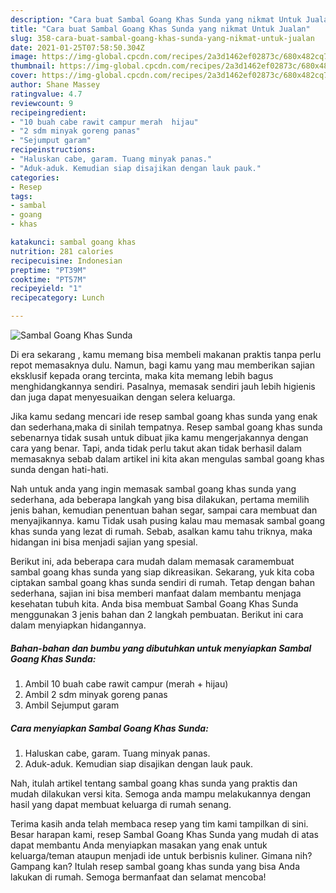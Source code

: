 ```yaml
---
description: "Cara buat Sambal Goang Khas Sunda yang nikmat Untuk Jualan"
title: "Cara buat Sambal Goang Khas Sunda yang nikmat Untuk Jualan"
slug: 358-cara-buat-sambal-goang-khas-sunda-yang-nikmat-untuk-jualan
date: 2021-01-25T07:58:50.304Z
image: https://img-global.cpcdn.com/recipes/2a3d1462ef02873c/680x482cq70/sambal-goang-khas-sunda-foto-resep-utama.jpg
thumbnail: https://img-global.cpcdn.com/recipes/2a3d1462ef02873c/680x482cq70/sambal-goang-khas-sunda-foto-resep-utama.jpg
cover: https://img-global.cpcdn.com/recipes/2a3d1462ef02873c/680x482cq70/sambal-goang-khas-sunda-foto-resep-utama.jpg
author: Shane Massey
ratingvalue: 4.7
reviewcount: 9
recipeingredient:
- "10 buah cabe rawit campur merah  hijau"
- "2 sdm minyak goreng panas"
- "Sejumput garam"
recipeinstructions:
- "Haluskan cabe, garam. Tuang minyak panas."
- "Aduk-aduk. Kemudian siap disajikan dengan lauk pauk."
categories:
- Resep
tags:
- sambal
- goang
- khas

katakunci: sambal goang khas 
nutrition: 281 calories
recipecuisine: Indonesian
preptime: "PT39M"
cooktime: "PT57M"
recipeyield: "1"
recipecategory: Lunch

---
```



![Sambal Goang Khas Sunda](https://img-global.cpcdn.com/recipes/2a3d1462ef02873c/680x482cq70/sambal-goang-khas-sunda-foto-resep-utama.jpg)

Di era  sekarang , kamu memang bisa membeli makanan praktis tanpa perlu repot memasaknya dulu. Namun, bagi kamu yang mau memberikan sajian eksklusif kepada orang tercinta, maka kita memang lebih bagus menghidangkannya sendiri. Pasalnya, memasak sendiri jauh lebih higienis dan juga dapat menyesuaikan dengan selera keluarga.

Jika kamu sedang mencari ide resep sambal goang khas sunda yang enak dan sederhana,maka di sinilah tempatnya. Resep sambal goang khas sunda  sebenarnya tidak susah untuk dibuat jika kamu mengerjakannya dengan cara yang benar. Tapi, anda tidak perlu takut akan tidak berhasil dalam memasaknya 
sebab dalam artikel ini kita akan mengulas sambal goang khas sunda dengan hati-hati.  



Nah untuk anda yang ingin memasak sambal goang khas sunda yang sederhana, ada beberapa langkah yang bisa dilakukan, pertama memilih jenis bahan, kemudian penentuan bahan segar, sampai cara membuat dan menyajikannya. kamu Tidak usah pusing kalau mau memasak sambal goang khas sunda yang lezat di rumah. Sebab, asalkan kamu  tahu triknya, maka hidangan ini bisa menjadi sajian yang spesial.

Berikut ini, ada beberapa cara mudah dalam memasak caramembuat sambal goang khas sunda yang siap dikreasikan. Sekarang, yuk kita coba ciptakan sambal goang khas sunda sendiri di rumah. Tetap dengan bahan sederhana, sajian ini bisa memberi manfaat dalam membantu menjaga kesehatan tubuh kita. Anda bisa membuat Sambal Goang Khas Sunda menggunakan 3 jenis bahan dan 2 langkah pembuatan. Berikut ini cara dalam menyiapkan hidangannya.

<!--inarticleads1-->

##### Bahan-bahan dan bumbu yang dibutuhkan untuk menyiapkan Sambal Goang Khas Sunda:

1. Ambil 10 buah cabe rawit campur (merah + hijau)
1. Ambil 2 sdm minyak goreng panas
1. Ambil Sejumput garam




<!--inarticleads2-->

##### Cara menyiapkan Sambal Goang Khas Sunda:

1. Haluskan cabe, garam. Tuang minyak panas.
1. Aduk-aduk. Kemudian siap disajikan dengan lauk pauk.




Nah, itulah artikel tentang  sambal goang khas sunda  yang praktis dan mudah dilakukan versi kita. Semoga anda mampu melakukannya dengan hasil yang dapat membuat keluarga di rumah senang. 

Terima kasih anda telah membaca resep yang tim kami tampilkan di sini. Besar harapan kami, resep  Sambal Goang Khas Sunda yang mudah di atas dapat membantu Anda menyiapkan masakan yang enak untuk keluarga/teman ataupun menjadi ide untuk berbisnis kuliner. Gimana nih? Gampang kan? Itulah resep sambal goang khas sunda yang bisa Anda lakukan di rumah. Semoga bermanfaat dan selamat mencoba!

